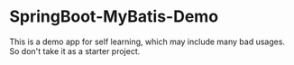 # SpringBoot-MyBatis-Demo



This is a demo app for self learning, which may include many bad usages. So don't take it as a starter project.
